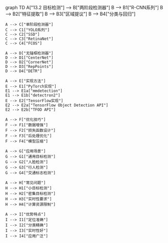 graph TD
    A["13.2 目标检测"] --> B["两阶段检测器"]
    B --> B1["R-CNN系列"]
    B --> B2["特征提取"]
    B --> B3["区域提议"]
    B --> B4["分类与回归"]
    
    A --> C["单阶段检测器"]
    C --> C1["YOLO系列"]
    C --> C2["SSD"]
    C --> C3["RetinaNet"]
    C --> C4["FCOS"]
    
    A --> D["无锚框检测器"]
    D --> D1["CenterNet"]
    D --> D2["CornerNet"]
    D --> D3["RepPoints"]
    D --> D4["DETR"]
    
    A --> E["实现方法"]
    E --> E1["PyTorch实现"]
    E1 --> E1a["mmdetection"]
    E1 --> E1b["detectron2"]
    E --> E2["TensorFlow实现"]
    E2 --> E2a["TensorFlow Object Detection API"]
    E2 --> E2b["TFOD API"]
    
    A --> F["优化技巧"]
    F --> F1["数据增强"]
    F --> F2["损失函数设计"]
    F --> F3["后处理优化"]
    F --> F4["模型压缩"]
    
    A --> G["应用场景"]
    G --> G1["通用目标检测"]
    G --> G2["人脸检测"]
    G --> G3["行人检测"]
    G --> G4["交通标志检测"]
    
    A --> H["常见问题"]
    H --> H1["小目标检测"]
    H --> H2["密集目标检测"]
    H --> H3["实时性要求"]
    H --> H4["计算资源限制"]
    
    A --> I["优势特点"]
    I --> I1["定位准确"]
    I --> I2["分类精确"]
    I --> I3["实时性好"]
    I --> I4["应用广泛"] 